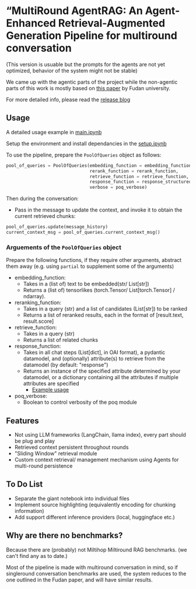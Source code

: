 # “MultiRound AgentRAG: An Agent-Enhanced Retrieval-Augmented Generation Pipeline for multiround conversation

(This version is usuable but the prompts for the agents are not yet optimized, behavior of the system might not be stable)

We came up with the agentic parts of the project while the non-agentic parts of this work is mostly based on [this paper](https://arxiv.org/pdf/2407.01219) by Fudan university.

For more detailed info, please read the [release blog](https://shivvor2.substack.com/p/building-a-multiround-multihop-rag)

## Usage

A detailed usage example in [main.ipynb](main.ipynb)

Setup the environment and install dependancies in the [setup.ipynb](setup.ipynb)

To use the pipeline, prepare the `PoolOfQueries` object as follows:

```python
pool_of_queries = PoolOfQueries(embedding_function = embedding_function,
                                rerank_function = rerank_function,
                                retrieve_function = retrieve_function,
                                response_function = response_structured_function,
                                verbose = poq_verbose)
```

Then during the conversation:

- Pass in the message to update the context, and invoke it to obtain the current retrieved chunks:

```python
pool_of_queries.update(message_history)
current_context_msg = pool_of_queries.current_context_msg()
```

### Arguements of the `PoolOfQueries` object

Prepare the following functions, if they require other arguments, abstract them away (e.g. using `partial` to supplement some of the arguments)

- embedding_function:
  - Takes in a (list of) text to be embedded(str/ List\[str\])
  - Returns a (list of) tensorlikes (torch.Tensor/ List\[torch.Tensor\] / ndarray).
- reranking_function:
  - Takes in a query (str) and a list of candidates (List[str]) to be ranked
  - Returns a list of reranked results, each in the format of \[result.text, result.score\]
- retrieve_function:
  - Takes in a query (str)
  - Returns a list of related chunks
- response_function:
  - Takes in all chat steps (List[dict], in OAI format), a pydantic datamodel, and (optionally) attribute(s) to retrieve from the datamodel (by default: "response")
  - Returns an instance of the specified attribute determined by your datamodel, or a dictionary containing all the attributes if multiple attributes are specified
    - [Example usage](multiroundRAG/context_management/hyde.py)
- poq_verbose:
  - Boolean to control verbosity of the poq module

## Features

- Not using LLM frameworks (LangChain, llama index), every part should be plug and play
- Retrieved context persistent throughout rounds
- "Sliding Window" retrieval module
- Custom context retrieval/ management mechanism using Agents for multi-round persistence

## To Do List

- Separate the giant notebook into individual files
- Implement source highlighting (equivalently encoding for chunking information)
- Add support different inference providers (local, huggingface etc.)

## Why are there no benchmarks?

Because there are (probably) not Miltihop Miltiround RAG benchmarks. (we can't find any as to date.)  

Most of the pipeline is made with multiround conversation in mind, so if singleround conversation benchmarks are used, the system reduces to the one outlined in the Fudan paper, and will have similar results.
